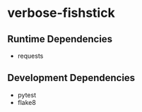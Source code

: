 # verbose-fishstick

## Runtime Dependencies
- requests

## Development Dependencies
- pytest
- flake8

